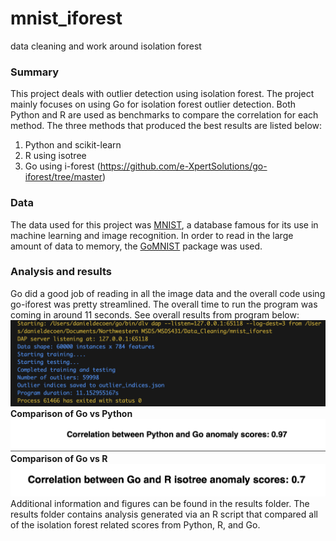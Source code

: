 # mnist_iforest
data cleaning and work around isolation forest

### Summary

This project deals with outlier detection using isolation forest. The project mainly focuses on using Go for isolation forest outlier detection. Both Python and R are used as benchmarks to compare the correlation for each method. The three methods that produced the best results are listed below:
1. Python and scikit-learn
2. R using isotree
3. Go using i-forest (https://github.com/e-XpertSolutions/go-iforest/tree/master)

### Data
The data used for this project was [MNIST](https://en.wikipedia.org/wiki/MNIST_database), a database famous for its use in machine learning and image recognition. In order to read in the large amount of data to memory, the [GoMNIST](https://github.com/petar/GoMNIST) package was used. 

### Analysis and results
Go did a good job of reading in all the image data and the overall code using go-iforest was pretty streamlined. The overall time to run the program was coming in around 11 seconds. See overall results from program below:  
![results](golang_results.png)
**Comparison of Go vs Python**
![correlation](go_python_corr.png)
**Comparison of Go vs R**
![correlation2](go_r_corr.png)
Additional information and figures can be found in the results folder. The results folder contains analysis generated via an R script that compared all of the isolation forest related scores from Python, R, and Go. 
